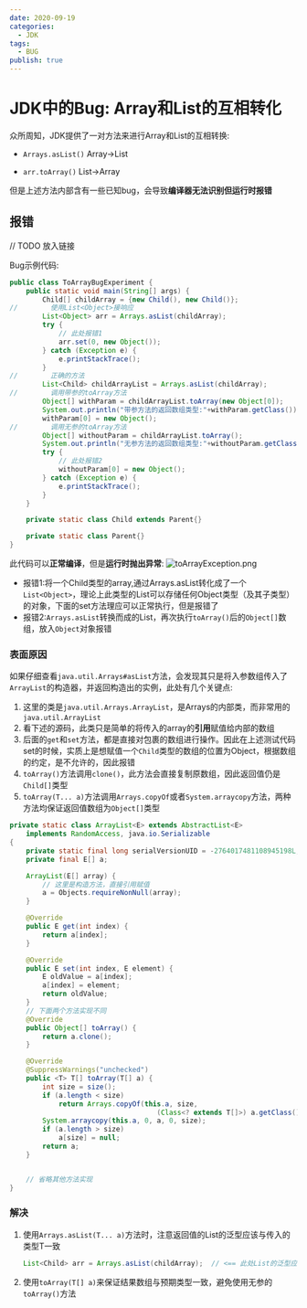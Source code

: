 ```yaml
---
date: 2020-09-19
categories:
  - JDK
tags:
  - BUG
publish: true
---
```


# JDK中的Bug: Array和List的互相转化

​众所周知，JDK提供了一对方法来进行Array和List的互相转换:

- ```Arrays.asList()```  Array->List

- ```arr.toArray()```  List->Array

但是上述方法内部含有一些已知bug，会导致**编译器无法识别但运行时报错**

## 报错

// TODO 放入链接

Bug示例代码:

```java
public class ToArrayBugExperiment {
    public static void main(String[] args) {
        Child[] childArray = {new Child(), new Child()};
//        使用List<Object>接响应
        List<Object> arr = Arrays.asList(childArray);  
        try {
            // 此处报错1
            arr.set(0, new Object());
        } catch (Exception e) {
            e.printStackTrace();
        }
//        正确的方法
        List<Child> childArrayList = Arrays.asList(childArray);
//        调用带参的toArray方法
        Object[] withParam = childArrayList.toArray(new Object[0]);
        System.out.println("带参方法的返回数组类型:"+withParam.getClass());
        withParam[0] = new Object();
//        调用无参的toArray方法
        Object[] withoutParam = childArrayList.toArray();
        System.out.println("无参方法的返回数组类型:"+withoutParam.getClass());
        try {
            // 此处报错2
            withoutParam[0] = new Object();
        } catch (Exception e) {
            e.printStackTrace();
        }
    }

    private static class Child extends Parent{}

    private static class Parent{}
}
```

此代码可以**正常编译**，但是**运行时抛出异常**:
![toArrayException.png](https://cdn.jsdelivr.net/gh/kkyeer/picbed/toArrayException.png.png)

- 报错1:将一个Child类型的array,通过Arrays.asList转化成了一个```List<Object>```，理论上此类型的List可以存储任何Object类型（及其子类型）的对象，下面的set方法理应可以正常执行，但是报错了
- 报错2:```Arrays.asList```转换而成的List，再次执行```toArray()```后的```Object[]```数组，放入```Object```对象报错

### 表面原因

如果仔细查看```java.util.Arrays#asList```方法，会发现其只是将入参数组传入了```ArrayList```的构造器，并返回构造出的实例，此处有几个关键点:

1. 这里的类是```java.util.Arrays.ArrayList```，是Arrays的内部类，而非常用的```java.util.ArrayList```
2. 看下述的源码，此类只是简单的将传入的array的**引用**赋值给内部的数组
3. 后面的```get```和```set```方法，都是直接对包裹的数组进行操作。因此在上述测试代码set的时候，实质上是想赋值一个```Child```类型的数组的位置为Object，根据数组的约定，是不允许的，因此报错
4. ```toArray()```方法调用```clone()```，此方法会直接复制原数组，因此返回值仍是```Child[]```类型
5. ```toArray(T... a)```方法调用```Arrays.copyOf```或者```System.arraycopy```方法，两种方法均保证返回值数组为```Object[]```类型

```java
private static class ArrayList<E> extends AbstractList<E>
    implements RandomAccess, java.io.Serializable
{
    private static final long serialVersionUID = -2764017481108945198L;
    private final E[] a;

    ArrayList(E[] array) {
        // 这里是构造方法，直接引用赋值
        a = Objects.requireNonNull(array);
    }

    @Override
    public E get(int index) {
        return a[index];
    }

    @Override
    public E set(int index, E element) {
        E oldValue = a[index];
        a[index] = element;
        return oldValue;
    }
    // 下面两个方法实现不同
    @Override
    public Object[] toArray() {
        return a.clone();
    }

    @Override
    @SuppressWarnings("unchecked")
    public <T> T[] toArray(T[] a) {
        int size = size();
        if (a.length < size)
            return Arrays.copyOf(this.a, size,
                                    (Class<? extends T[]>) a.getClass());
        System.arraycopy(this.a, 0, a, 0, size);
        if (a.length > size)
            a[size] = null;
        return a;
    }


    // 省略其他方法实现
}
```

### 解决

1. 使用```Arrays.asList(T... a)```方法时，注意返回值的List的泛型应该与传入的类型T一致

    ```java
    List<Child> arr = Arrays.asList(childArray);  // <== 此处List的泛型应为Child，不能随便修改
    ```

2. 使用```toArray(T[] a)```来保证结果数组与预期类型一致，避免使用无参的```toArray()```方法